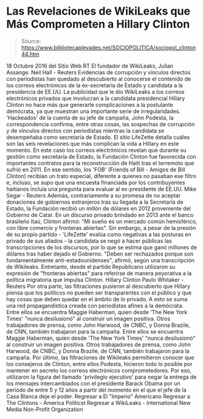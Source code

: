 # Las Revelaciones de WikiLeaks que Más Comprometen a Hillary Clinton

> Source: https://www.bibliotecapleyades.net/SOCIOPOLITICA/sociopol_clinton44.htm

18 Octubre 2016
del Sitio Web RT
El fundador de WikiLeaks,
Julian Assange.
Neil Hall - Reuters Evidencias de corrupción
y vínculos directos con periodistas
han quedado al descubierto al conocerse
el contenido de los correos electrónicos
de la ex-secretaria de Estado
y candidata a la presidencia de EE.UU.
La publicidad que le dio WikiLeaks a los correos electrónicos privados que involucran a la candidata presidencial Hillary Clinton no hace más que generarle complicaciones a la postulante demócrata, ya que muestran una importante serie de irregularidades.
'Hackeados' de la cuenta de su jefe de campaña, John Podesta, la correspondencia confirma, entre otras cosas, las sospechas de corrupción y de vínculos directos con periodistas mientras la candidata se desempeñaba como secretaria de Estado.
El sitio LifeZette detalla cuáles son las seis revelaciones que más complican la vida a Hillary en este momento.
En este caso los correos electrónicos revelan que durante su gestión como secretaria de Estado, la Fundación Clinton fue favorecida con importantes contratos para la reconstrucción de Haití tras el terremoto que sufrió en 2011.
En ese sentido, los 'FOB' (Friends of Bill - Amigos de Bill Clinton) recibían un trato especial, diferente a quienes no pasaban ese filtro e, incluso, se supo que una encuesta financiada por los contribuyentes haitianos incluía una pregunta para evaluar al ex-presidente de EE.UU.
Mike Segar - Reuters
Además, contrariamente a su promesa de no aceptar donaciones de gobiernos extranjeros tras su llegada a la Secretaría de Estado, la Fundación recibió un millón de dólares en 2012 proveniente del Gobierno de Catar.
En un discurso privado brindado en 2013 ante el banco brasileño Itaú, Clinton afirmó:
"Mi sueño es un mercado común hemisférico, con libre comercio y fronteras abiertas".
Sin embargo, a pesar de la presión de su propio partido - 'LifeZette' evalúa como negativas a las posturas en privado de sus aliados - la candidata se negó a hacer públicas las transcripciones de los discursos, por lo que se estima que ganó millones de dólares tras haber dejado el Gobierno.
"Deben ser rechazados porque son fundamentalmente anti-estadounidenses", afirmó, según una transcripción de Wikileaks.
Entretanto, desde el partido Republicano utilizaron su expresión de "fronteras abiertas" para referirse de manera peyorativa a la política migratoria que impulsa Clinton.
Hillary Clinton
Paulo Whitaker - Reuters
Por otra parte, las filtraciones pusieron al descubierto que Hillary piensa que los políticos no pueden ser transparentes con el público y que hay cosas que deben quedar en el ámbito de lo privado.
A esto se suma una red propagandística creada con periodistas afines a la demócrata.
Entre ellos se encuentra Maggie Haberman, quien desde 'The New York Times' "nunca desilusionó" al construir un imagen positiva. Otros trabajadores de prensa, como John Harwood, de CNBC, y Donna Brazile, de CNN, también trabajaron para la campaña.
Entre ellos se encuentra Maggie Haberman, quien desde 'The New York Times' "nunca desilusionó" al construir un imagen positiva.
Otros trabajadores de prensa, como John Harwood, de CNBC, y Donna Brazile, de CNN, también trabajaron para la campaña.
Por último, las filtraciones de Wikileaks permitieron conocer que los consejeros de Clinton, entre ellos Podesta, hicieron todo lo posible por mantener en secreto los correos electrónicos comprometedores.
Por eso, utilizaron la figura del llamado 'privilegio ejecutivo' para negar la entrega de los mensajes intercambiados con el presidente Barack Obama por un período de entre 5 y 12 años a partir del momento en el que el jefe de la Casa Blanca deje el poder.
Regresar a El "Imperio" Americano
Regresar a The Clintons - America Politicst
Regresar a WikiLeaks - International New Media Non-Profit Organization
